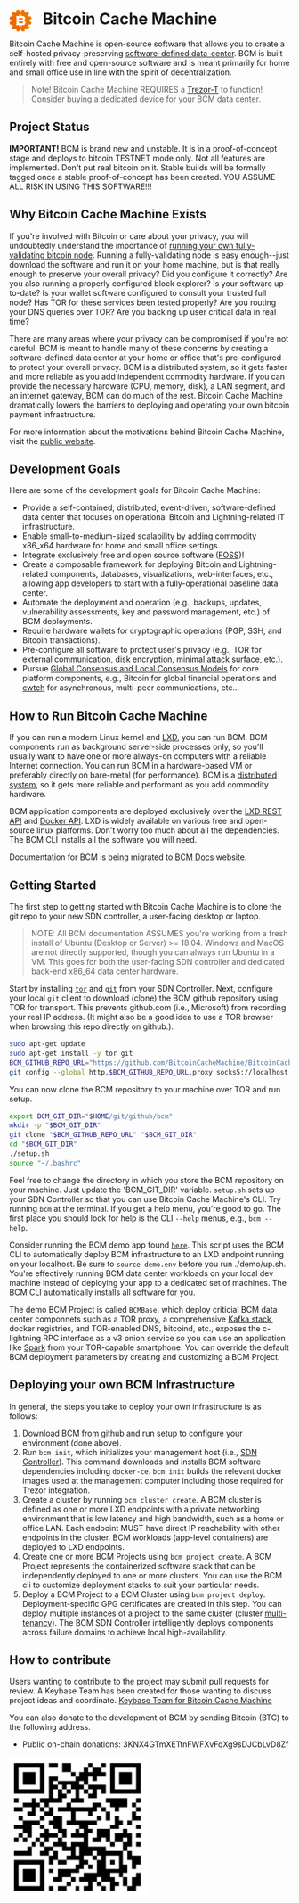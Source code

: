 
# <img src="./resources/images/bcmlogo_super_small.png" alt="Bitcoin Cache Machine Logo" style="float: left; margin-right: 20px;" /> Bitcoin Cache Machine

Bitcoin Cache Machine is open-source software that allows you to create a self-hosted privacy-preserving [software-defined data-center](https://en.wikipedia.org/wiki/Software-defined_data_center). BCM is built entirely with free and open-source software and is meant primarily for home and small office use in line with the spirit of decentralization.

> Note! Bitcoin Cache Machine REQUIRES a [Trezor-T](https://trezor.io/) to function! Consider buying a dedicated device for your BCM data center.

## Project Status

**IMPORTANT!** BCM is brand new and unstable. It is in a proof-of-concept stage and deploys to bitcoin TESTNET mode only. Not all features are implemented. Don't put real bitcoin on it. Stable builds will be formally tagged once a stable proof-of-concept has been created. YOU ASSUME ALL RISK IN USING THIS SOFTWARE!!!

## Why Bitcoin Cache Machine Exists

If you're involved with Bitcoin or care about your privacy, you will undoubtedly understand the importance of [running your own fully-validating bitcoin node](https://medium.com/@lopp/securing-your-financial-sovereignty-3af6fe834603). Running a fully-validating node is easy enough--just download the software and run it on your home machine, but is that really enough to preserve your overall privacy? Did you configure it correctly? Are you also running a properly configured block explorer? Is your software up-to-date? Is your wallet software configured to consult your trusted full node? Has TOR for these services been tested properly? Are you routing your DNS queries over TOR? Are you backing up user critical data in real time?

There are many areas where your privacy can be compromised if you're not careful. BCM is meant to handle many of these concerns by creating a software-defined data center at your home or office that's pre-configured to protect your overall privacy. BCM is a distributed system, so it gets faster and more reliable as you add independent commodity hardware. If you can provide the necessary hardware (CPU, memory, disk), a LAN segment, and an internet gateway, BCM can do much of the rest. Bitcoin Cache Machine dramatically lowers the barriers to deploying and operating your own bitcoin payment infrastructure.

For more information about the motivations behind Bitcoin Cache Machine, visit the [public website](https://www.bitcoincachemachine.org/2018/11/27/introducing-bitcoin-cache-machine/).

## Development Goals

Here are some of the development goals for Bitcoin Cache Machine:

* Provide a self-contained, distributed, event-driven, software-defined data center that focuses on operational Bitcoin and Lightning-related IT infrastructure.
* Enable small-to-medium-sized scalability by adding commodity x86_x64 hardware for home and small office settings.
* Integrate exclusively free and open source software ([FOSS](https://en.wikipedia.org/wiki/Free_and_open-source_software))!
* Create a composable framework for deploying Bitcoin and Lightning-related components, databases, visualizations, web-interfaces, etc., allowing app developers to start with a fully-operational baseline data center.
* Automate the deployment and operation (e.g., backups, updates, vulnerability assessments, key and password management, etc.) of BCM deployments.
* Require hardware wallets for cryptographic operations (PGP, SSH, and Bitcoin transactions).
* Pre-configure all software to protect user's privacy (e.g., TOR for external communication, disk encryption, minimal attack surface, etc.).
* Pursue [Global Consensus and Local Consensus Models](https://twitter.com/SarahJamieLewis/status/1016832509709914112) for core platform components, e.g., Bitcoin for global financial operations and [cwtch](https://openprivacy.ca/blog/2018/06/28/announcing-cwtch/) for asynchronous, multi-peer communications, etc...

## How to Run Bitcoin Cache Machine

If you can run a modern Linux kernel and [LXD](https://linuxcontainers.org/lxd/), you can run BCM. BCM components run as background server-side processes only, so you'll usually want to have one or more always-on computers with a reliable Internet connection. You can run BCM in a hardware-based VM or preferably directly on bare-metal (for performance). BCM is a [distributed system](https://en.wikipedia.org/wiki/Distributed_computing), so it gets more reliable and performant as you add commodity hardware.

BCM application components are deployed exclusively over the [LXD REST API](https://github.com/lxc/lxd/blob/master/doc/rest-api.md) and [Docker API](https://www.docker.com/). LXD is widely available on various free and open-source linux platforms. Don't worry too much about all the dependencies. The BCM CLI installs all the software you will need.

Documentation for BCM is being migrated to [BCM Docs](https://www.bitcoincachemachine.org/docs/) website.

## Getting Started

The first step to getting started with Bitcoin Cache Machine is to clone the git repo to your new SDN controller, a user-facing desktop or laptop.

> NOTE: All BCM documentation ASSUMES you're working from a fresh install of Ubuntu (Desktop or Server) >= 18.04. Windows and MacOS are not directly supported, though you can always run Ubuntu in a VM. This goes for both the user-facing SDN controller and dedicated back-end x86_64 data center hardware.

Start by installing [`tor`](https://www.torproject.org/) and [`git`](https://git-scm.com/downloads) from your SDN Controller. Next, configure your local `git` client to download (clone) the BCM github repository using TOR for transport. This prevents github.com (i.e., Microsoft) from recording your real IP address. (It might also be a good idea to use a TOR browser when browsing this repo directly on github.).

```bash
sudo apt-get update
sudo apt-get install -y tor git
BCM_GITHUB_REPO_URL="https://github.com/BitcoinCacheMachine/BitcoinCacheMachine"
git config --global http.$BCM_GITHUB_REPO_URL.proxy socks5://localhost:9050
```

You can now clone the BCM repository to your machine over TOR and run setup.

```bash
export BCM_GIT_DIR="$HOME/git/github/bcm"
mkdir -p "$BCM_GIT_DIR"
git clone "$BCM_GITHUB_REPO_URL" "$BCM_GIT_DIR"
cd "$BCM_GIT_DIR"
./setup.sh
source "~/.bashrc"
```

Feel free to change the directory in which you store the BCM repository on your machine. Just update the 'BCM_GIT_DIR' variable. `setup.sh` sets up your SDN Controller so that you can use Bitcoin Cache Machine's CLI. Try running `bcm` at the terminal. If you get a help menu, you're good to go. The first place you should look for help is the CLI `--help` menus, e.g., `bcm --help`.

Consider running the BCM demo app found [`here`](./demo/up.sh). This script uses the BCM CLI to automatically deploy BCM infrastructure to an LXD endpoint running on your localhost. Be sure to `source demo.env` before you run ./demo/up.sh. You're effectively running BCM data center workloads on your local dev machine instead of deploying your app to a dedicated set of machines. The BCM CLI automatically installs all software for you.

The demo BCM Project is called `BCMBase`. which deploy criticial BCM data center componnets such as a TOR proxy, a comprehensive [Kafka stack](https://kafka.apache.org/), docker registries, and TOR-enabled DNS, bitcoind, etc., exposes the c-lightning RPC interface as a v3 onion service so you can use an application like [Spark](https://github.com/shesek/spark-wallet) from your TOR-capable smartphone. You can override the default BCM deployment parameters by creating and customizing a BCM Project.

## Deploying your own BCM Infrastructure

In general, the steps you take to deploy your own infrastructure is as follows:

1) Download BCM from github and run setup to configure your environment (done above).
2) Run `bcm init`, which initializes your management host (i.e., [SDN Controller](https://www.sdxcentral.com/sdn/definitions/sdn-controllers/)). This command downloads and installs BCM software dependencies including `docker-ce`. `bcm init` builds the relevant docker images used at the management computer including those required for Trezor integration.
3) Create a cluster by running `bcm cluster create`. A BCM cluster is defined as one or more LXD endpoints with a private networking environment that is low latency and high bandwidth, such as a home or office LAN. Each endpoint MUST have direct IP reachability with other endpoints in the cluster. BCM workloads (app-level containers) are deployed to LXD endpoints.
4) Create one or more BCM Projects using `bcm project create`. A BCM Project represents the containerized software stack that can be independently deployed to one or more clusters. You can use the BCM cli to customize deployment stacks to suit your particular needs.
5) Deploy a BCM Project to a BCM Cluster using `bcm project deploy`. Deployment-specific GPG certificates are created in this step. You can deploy multiple instances of a project to the same cluster (cluster [multi-tenancy](https://en.wikipedia.org/wiki/Multitenancy)). The BCM SDN Controller intelligently deploys components across failure domains to achieve local high-availability.

## How to contribute

Users wanting to contribute to the project may submit pull requests for review. A Keybase Team has been created for those wanting to discuss project ideas and coordinate. [Keybase Team for Bitcoin Cache Machine](https://keybase.io/team/btccachemachine)

You can also donate to the development of BCM by sending Bitcoin (BTC) to the following address.

* Public on-chain donations: 3KNX4GTmXETtnFWFXvFqXg9sDJCbLvD8Zf

[<img src="./resources/images/onchain_public_donation_address.png" alt="BCM Donation Address" height="250" width="250">](bitcoin:3KNX4GTmXETtnFWFXvFqXg9sDJCbLvD8Zf)